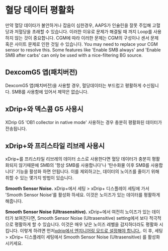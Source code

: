 # 혈당 데이터 평활화

만약 혈당 데이타가 불안하거나 잡음이 심한경우, AAPS가 인슐린을 잘못 주입해 고혈당과 저혈당을 초래할 수 있습니다. 이러한 이유로 문제가 해결될 때 까지 Loop를 사용하지 않는 것이 중요합니다. CGM에 따라 이러한 문제는 CGM의 구성이나 센서 문제 혹은 사이트 문제로 인한 것일 수 있습니다. You may need to replace your CGM sensor to resolve this. Some features like 'Enable SMB always' and 'Enable SMB after carbs' can only be used with a nice-filtering BG source.

## DexcomG5 앱(패치버전)

DexcomG5 앱(패치버전)을 사용할 경우, 혈당데이터는 부드럽고 평활하게 수신됩니다. SMB를 사용함에 있어서 제약은 없습니다.

## xDrip+와 덱스콤 G5 사용시

XDrip G5 'OB1 collector in native mode' 사용하는 경우 충분히 평활화된 데이터가 전송됩니다.

## xDrip+와 프리스타일 리브레 사용시

xDrip+를 프리스타일 리브레의 데이터 소스로 사용한다면 혈당 데이터가 충분히 평활화되지 않기때문에 SMB의 '항상 SMB를 사용합니다'나 '탄수화물 이후 SMB를 사용합니다' 기능을 활성화 하면 안됩니다. 이를 제외하고는, 데이터의 노이즈를 줄이기 위해 취할 수 있는 몇가지 방법이 있습니다.

**Smooth Sensor Noise.** xDrip+에서 세팅 > xDrip+ 디스플레이 세팅에 가서 'Smooth Sensor Noise'를 활성화 하세요. 이것은 노이즈가 있는 데이터를 평활하게 해줍니다.

**Smooth Sensor Noise (Ultrasensitive).** xDrip+에서 여전히 노이즈가 있는 데이터가 보여진다면, Smooth Sensor Noise (Ultrasensitive) setting에서 보다 적극적으로 평활하게 할 수 있습니다. 이것은 매우 낮은 노이즈 레벨을 감지하더라도 평활화 시킵니다. 이렇게 하려면 먼저[xdrip에서 엔지니어링 모드로 설정해야 합니다.](https://github.com/MilosKozak/AndroidAPS/wiki/Enabling-Engineering-Mode-in-xDrip). 이 후, 세팅 > xDrip+ 디스플레이 세팅에서 Smooth Sensor Noise (Ultrasensitive) 를 활성화 시키세요.